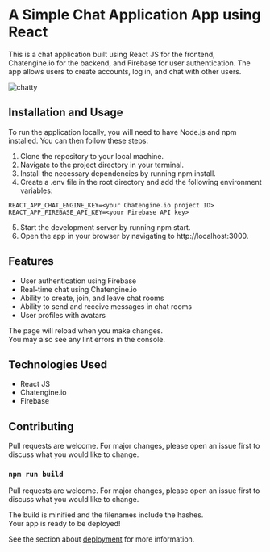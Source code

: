 # A Simple Chat Application App using React

This is a chat application built using React JS for the frontend, Chatengine.io for the backend, and Firebase for user authentication. The app allows users to create accounts, log in, and chat with other users.

![chatty](https://user-images.githubusercontent.com/83910597/233825691-5bb46944-2201-4d13-b333-eb8d79781f0b.jpeg)

## Installation and Usage

To run the application locally, you will need to have Node.js and npm installed. You can then follow these steps:

1. Clone the repository to your local machine.
2. Navigate to the project directory in your terminal.
3. Install the necessary dependencies by running npm install.
4. Create a .env file in the root directory and add the following environment variables:

```.env
REACT_APP_CHAT_ENGINE_KEY=<your Chatengine.io project ID>
REACT_APP_FIREBASE_API_KEY=<your Firebase API key>
```
5. Start the development server by running npm start.
6. Open the app in your browser by navigating to http://localhost:3000.

## Features

* User authentication using Firebase
* Real-time chat using Chatengine.io
* Ability to create, join, and leave chat rooms
* Ability to send and receive messages in chat rooms
* User profiles with avatars

The page will reload when you make changes.\
You may also see any lint errors in the console.

## Technologies Used

* React JS
* Chatengine.io
* Firebase

## Contributing

Pull requests are welcome. For major changes, please open an issue first to discuss what you would like to change.

### `npm run build`

Pull requests are welcome. For major changes, please open an issue first to discuss what you would like to change.

The build is minified and the filenames include the hashes.\
Your app is ready to be deployed!

See the section about [deployment](https://facebook.github.io/create-react-app/docs/deployment) for more information.

